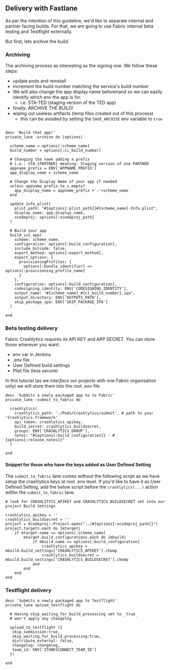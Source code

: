 ## Delivery with Fastlane

As per the intention of this guideline, we'd like to separate internal and partner facing builds.
For that, we are going to use Fabric internal beta testing and Testflight externally.

But first, lets archive the build.

### Archiving

The archiving process as interesting as the signing one.
We follow these steps:

- update pods and reinstall
- increment the build number matching the service's build number
- We will also change the app display name beforehand so we can easily identify which env the app is for.
  - i.e. STA-TED (staging version of the TED app)
- finally: ARCHIVE THE BUILD!
- wiping out useless artifacts (temp files created out of this process)
  - this can be avoided by setting the `SAVE_ARCHIVE` env variable to `true`

```

desc 'Build that app!'
private_lane :archive do |options|

  scheme_name = options[:scheme_name]
  build_number = options[:ci_build_number]

  # Changing the name adding a prefix
  # i.e.: STA-[PARTNER] meaning: Staging version of one PARTNER
  appname_prefix = ENV['APPNAME_PREFIX']
  app_display_name = scheme_name

  # Change the Display Name of your app if needed
  unless appname_prefix.to_s.empty?
    app_display_name = appname_prefix +'-'+scheme_name
  end

  update_info_plist(
    plist_path: "#{options[:plist_path]}#{scheme_name}-Info.plist",
    display_name: app_display_name,
    xcodeproj: options[:xcodeproj_path]
  )

  # Build your app
  build_ios_app(
    scheme: scheme_name,
    configuration: options[:build_configuration],
    include_bitcode: false,
    export_method: options[:export_method],
    export_options: {
      provisioningProfiles: {
        options[:bundle_identifier] => options[:provisioning_profile_name]
      }
    },
    configuration: options[:build_configuration],
    codesigning_identity: ENV['CODESIGNING_IDENTITY'],
    output_name: "#{scheme_name}_#{ci_build_number}.ipa",
    output_directory: ENV['OUTPUTS_PATH'],
    skip_package_ipa: ENV['SKIP_PACKAGE_IPA']
  )

end

```

### Beta testing delivery

Fabric Crashlytics requires its API KEY and APP SECRET.
You can store those wherever you want:
- env var in Jenkins
- .env file
- User Defined build settings
- Plist file (less secure)

In this tutorial (as we _interface_ our projects with one Fabric organisation only) we will store them into the root .env file

```
desc 'Submits a newly packaged app to to Fabric'
private_lane :submit_to_fabric do

  crashlytics(
    crashlytics_path: './Pods/Crashlytics/submit', # path to your 'Crashlytics.framework'
    api_token: crashlytics_apikey,
    build_secret: crashlytics_buildsecret,
    groups: ENV['CRASHLYTICS_GROUP'],
    notes: "#{options[:build_configuration]} - #{options[:release_notes]}"
  )

end

```

#### Snippet for those who have the keys added as User Defined Setting

The `submit_to_fabric` lane comes without the following script as we have setup the crashlytics keys at root .env level.
If you'd like to have it as User Defined Setting, add the below script before the `crashlytics(...)` action within the
`submit_to_fabric` lane.

```
# look for CRASHLITYCS_APIKEY and CRASHLYTICS_BUILDSECRET set into our project Build Settings

crashlytics_apikey = ''
crashlytics_buildsecret = ''
project = Xcodeproj::Project.open("../#{options[:xcodeproj_path]}")
project.targets.each do |mtarget|
    if mtarget.name == options[:scheme_name]
        mtarget.build_configurations.each do |mbuild|
            if mbuild.name == options[:build_configuration]
                crashlytics_apikey =  mbuild.build_settings['CRASHLYTICS_APIKEY'].chomp
                crashlytics_buildsecret =  mbuild.build_settings['CRASHLYTICS_BUILDSECRET'].chomp
            end
        end
    end
end
```

### Testflight delivery

```
desc 'Submits a newly packaged app to Testflight'
private_lane upload_testflight do

  # Having skip_waiting_for_build_processing set to _true_
  # won't apply any changelog

  upload_to_testflight ({   
   skip_submission:true,
   skip_waiting_for_build_processing:true,
   distribute_external: false,
   changelog: changelog,
   team_id: ENV['ITUNESCONNECT_TEAM_ID']
  })

end

```
